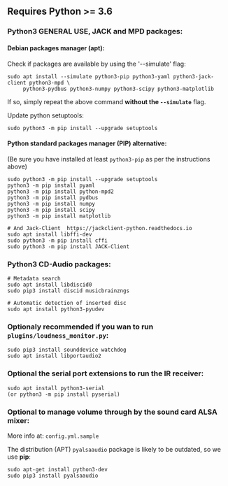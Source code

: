 ## Requires Python >= 3.6

### Python3 GENERAL USE, JACK and MPD packages:

#### Debian packages manager (apt):

Check if packages are available by using the '--simulate' flag:

    sudo apt install --simulate python3-pip python3-yaml python3-jack-client python3-mpd \
         python3-pydbus python3-numpy python3-scipy python3-matplotlib

If so, simply repeat the above command **without the `--simulate`** flag.

Update python setuptools:

    sudo python3 -m pip install --upgrade setuptools


#### Python standard packages manager (PIP) alternative:

(Be sure you have installed at least `python3-pip` as per the instructions above)

    sudo python3 -m pip install --upgrade setuptools
    python3 -m pip install pyaml
    python3 -m pip install python-mpd2
    python3 -m pip install pydbus
    python3 -m pip install numpy
    python3 -m pip install scipy
    python3 -m pip install matplotlib

    # And Jack-Client  https://jackclient-python.readthedocs.io
    sudo apt install libffi-dev
    sudo python3 -m pip install cffi
    sudo python3 -m pip install JACK-Client


### Python3 CD-Audio packages:

    # Metadata search
    sudo apt install libdiscid0
    sudo pip3 install discid musicbrainzngs

    # Automatic detection of inserted disc
    sudo apt install python3-pyudev

### Optionaly recommended if you wan to run `plugins/loudness_monitor.py`:

    sudo pip3 install sounddevice watchdog
    sudo apt install libportaudio2

### Optional the serial port extensions to run the IR receiver:

    sudo apt install python3-serial
    (or python3 -m pip install pyserial)

### Optional to manage volume through by the sound card ALSA mixer:

More info at: `config.yml.sample`

The distribution (APT) `pyalsaaudio` package is likely to be outdated, so we use **pip**:

    sudo apt-get install python3-dev
    sudo pip3 install pyalsaaudio

